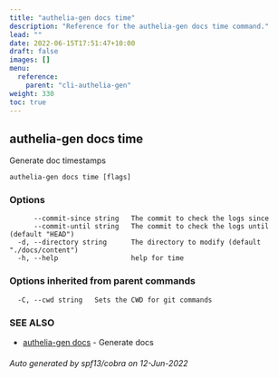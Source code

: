 ```yaml
---
title: "authelia-gen docs time"
description: "Reference for the authelia-gen docs time command."
lead: ""
date: 2022-06-15T17:51:47+10:00
draft: false
images: []
menu:
  reference:
    parent: "cli-authelia-gen"
weight: 330
toc: true
---
```


## authelia-gen docs time

Generate doc timestamps

```
authelia-gen docs time [flags]
```

### Options

```
      --commit-since string   The commit to check the logs since
      --commit-until string   The commit to check the logs until (default "HEAD")
  -d, --directory string      The directory to modify (default "./docs/content")
  -h, --help                  help for time
```

### Options inherited from parent commands

```
  -C, --cwd string   Sets the CWD for git commands
```

### SEE ALSO

* [authelia-gen docs](authelia-gen_docs.md)	 - Generate docs

###### Auto generated by spf13/cobra on 12-Jun-2022
